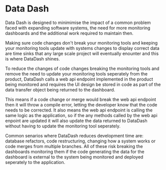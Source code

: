 # Data Dash
 
Data Dash is designed to minimimise the impact of a common problem faced with expanding software systems, the need for more monitoring dashboards and the additional work required to maintain then.

Making sure code changes don't break your monitoring tools and keeping your monitoring tools update with systems changes to display correct data are time sinks that any large scale project will eventually enounter and this is where DataDash shines.

To reduce the changes of code changes breaking the monitoring tools and remove the need to update your monitoring tools seperately from the product, DataDash calls a web api endpoint implemented in the product being monitored and requires the UI design be stored in code as part of the data transfer object being returned to the dashboard.

This means if a code change or merge would break the web api endpoint then it will throw a compile error, letting the developer know that the code needs to be corrected. It also means the web api endpoint is calling the same logic as the application, so if the any methods called by the web api enpoint are updated it will also update the data returned to DataDash without having to update the monitoring tool seperately.

Common senarios where DataDash reduces development time are: database refactors, code restructuring, changing how a system works or code merges from multiple branches.
All of these risk breaking the dashboards monitoring them if the code generating the data for the dashboard is external to the system being monitored and deployed seperately to the application.
